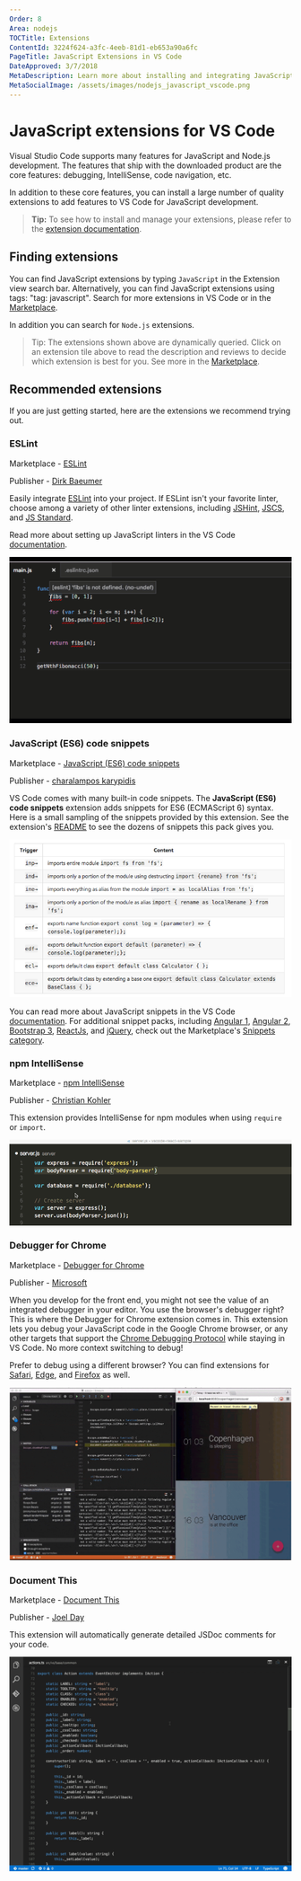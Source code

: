 ```yaml
---
Order: 8
Area: nodejs
TOCTitle: Extensions
ContentId: 3224f624-a3fc-4eeb-81d1-eb653a90a6fc
PageTitle: JavaScript Extensions in VS Code
DateApproved: 3/7/2018
MetaDescription: Learn more about installing and integrating JavaScript and Node.js extensions in the Visual Studio Code editor.
MetaSocialImage: /assets/images/nodejs_javascript_vscode.png
---
```

# JavaScript extensions for VS Code

Visual Studio Code supports many features for JavaScript and Node.js development. The features that ship with the downloaded product are the core features: debugging, IntelliSense, code navigation, etc.

In addition to these core features, you can install a large number of quality extensions to add features to VS Code for JavaScript development.

> **Tip:** To see how to install and manage your extensions, please refer to the [extension documentation](/docs/editor/extension-gallery.md).

## Finding extensions

You can find JavaScript extensions by typing `JavaScript` in the Extension view search bar. Alternatively, you can find JavaScript extensions using tags: "tag: javascript". Search for more extensions in VS Code or in the [Marketplace](https://marketplace.visualstudio.com/vscode).

<div class="marketplace-extensions-javascript"></div>

In addition you can search for `Node.js` extensions.

<div class="marketplace-extensions-node-curated"></div>

> Tip: The extensions shown above are dynamically queried. Click on an extension tile above to read the description and reviews to decide which extension is best for you. See more in the [Marketplace](https://marketplace.visualstudio.com/vscode).

## Recommended extensions

If you are just getting started, here are the extensions we recommend trying out.

### ESLint

Marketplace - [ESLint](https://marketplace.visualstudio.com/items?itemName=dbaeumer.vscode-eslint)

Publisher - [Dirk Baeumer](https://marketplace.visualstudio.com/search?term=publisher%3A%22Dirk%20Baeumer%22&target=VSCode)

Easily integrate [ESLint](http://eslint.org/) into your project. If ESLint isn't your favorite linter, choose among a variety of other linter extensions, including [JSHint](https://marketplace.visualstudio.com/items?itemName=dbaeumer.jshint), [JSCS](https://marketplace.visualstudio.com/items?itemName=ms-vscode.jscs), and [JS Standard](https://marketplace.visualstudio.com/items?itemName=chenxsan.vscode-standardjs).

Read more about setting up JavaScript linters in the VS Code [documentation](/docs/languages/javascript.md#linters).

![eslint animation](images/extensions/eslint.gif)

### JavaScript (ES6) code snippets

Marketplace - [JavaScript (ES6) code snippets](https://marketplace.visualstudio.com/items?itemName=xabikos.JavaScriptSnippets)

Publisher - [charalampos karypidis](https://marketplace.visualstudio.com/search?term=publisher%3A%22charalampos%20karypidis%22&target=VSCode)

VS Code comes with many built-in code snippets. The **JavaScript (ES6) code snippets** extension adds snippets for ES6 (ECMAScript 6) syntax. Here is a small sampling of the snippets provided by this extension. See the extension's [README](https://marketplace.visualstudio.com/items?itemName=xabikos.JavaScriptSnippets) to see the dozens of snippets this pack gives you.

![javascript snippets](images/extensions/javascript_snippets.png)

You can read more about JavaScript snippets in the VS Code [documentation](/docs/languages/javascript.md#snippets). For additional snippet packs, including [Angular 1](https://marketplace.visualstudio.com/items?itemName=johnpapa.Angular1), [Angular 2](https://marketplace.visualstudio.com/items?itemName=johnpapa.Angular2), [Bootstrap 3](https://marketplace.visualstudio.com/items?itemName=wcwhitehead.bootstrap-3-snippets), [ReactJs](https://marketplace.visualstudio.com/items?itemName=xabikos.ReactSnippets), and [jQuery](https://marketplace.visualstudio.com/items?itemName=donjayamanne.jquerysnippets), check out the Marketplace's [Snippets category](https://marketplace.visualstudio.com/vscode/Snippets?sortBy=Downloads).

### npm IntelliSense

Marketplace - [npm IntelliSense](https://marketplace.visualstudio.com/items?itemName=christian-kohler.npm-intellisense)

Publisher - [Christian Kohler](https://marketplace.visualstudio.com/search?term=publisher%3A%22Christian%20Kohler%22&target=VSCode)

This extension provides IntelliSense for npm modules when using `require` or `import`.

![npm intellisense](images/extensions/npm_intellisense.gif)

### Debugger for Chrome

Marketplace - [Debugger for Chrome](https://marketplace.visualstudio.com/items?itemName=msjsdiag.debugger-for-chrome)

Publisher - [Microsoft](https://marketplace.visualstudio.com/search?term=publisher%3A%22Microsoft%22&target=VSCode&sortBy=Relevance)

When you develop for the front end, you might not see the value of an integrated debugger in your editor. You use the browser's debugger right? This is where the Debugger for Chrome extension comes in. This extension lets you debug your JavaScript code in the Google Chrome browser, or any other targets that support the [Chrome Debugging Protocol](https://chromedevtools.github.io/debugger-protocol-viewer/) while staying in VS Code. No more context switching to debug!

Prefer to debug using a different browser? You can find extensions for [Safari](https://marketplace.visualstudio.com/items?itemName=msjsdiag.debugger-for-ios-web), [Edge](https://marketplace.visualstudio.com/items?itemName=msjsdiag.debugger-for-edge), and [Firefox](https://marketplace.visualstudio.com/items?itemName=hbenl.vscode-firefox-debug) as well.

![debugger for chrome image](images/extensions/chrome_debugger.png)

### Document This

Marketplace - [Document This](https://marketplace.visualstudio.com/items?itemName=joelday.docthis)

Publisher - [Joel Day](https://marketplace.visualstudio.com/search?term=publisher%3A%22Joel%20Day%22&target=VSCode)

This extension will automatically generate detailed JSDoc comments for your code.

![document this](images/extensions/document_this.gif)
